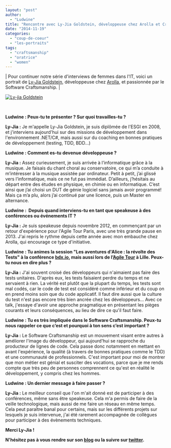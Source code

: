 ```yaml
---
layout: "post"
author: 
  - "Ludwine"
title: "Rencontre avec Ly-Jia Goldstein, développeuse chez Arolla et Craftsmanship addict"
date: "2014-11-19"
categories: 
  - "coup-de-coeur"
  - "les-portraits"
tags: 
  - "craftsmanship"
  - "oratrice"
  - "women"
---
```


| Pour continuer notre série d'interviews de femmes dans l'IT, voici un portrait de [Ly-Jia Goldstein](https://twitter.com/Ly_Jia "twitter"), développeuse chez [Arolla](http://www.arolla.fr/), et passionnée par le Software Craftsmanship. |

[![Ly-jia Goldstein](/assets/2014/11/2014-11-19-rencontre-avec-ly-jia-goldstein-developpeuse-chez-arolla-et-craftsmanship-addict/Ly-jia-Goldstein-298x300.jpg)](http://www.duchess-france.org/wp-content/uploads/2014/11/Ly-jia-Goldstein.jpg)

 

**Ludwine : Peux-tu te présenter ? Sur quoi travailles-tu ?**

**Ly-Jia :** Je m'appelle Ly-Jia Goldstein, je suis diplômée de l'ESGI en 2008, et j'interviens aujourd'hui sur des missions de développement dans l'environnement .NET/C#, mais aussi sur du coaching en bonnes pratiques de développement (testing, TDD, BDD...)

**Ludwine : Comment es-tu devenue développeuse ?**

**Ly-Jia :** Assez curieusement, je suis arrivée à l’informatique grâce à la musique. Je faisais du chant choral au conservatoire, ce qui m’a conduite à m’intéresser à la musique assistée par ordinateur. Petit à petit, j’ai glissé vers l’informatique, mais ce ne fut pas immédiat. D’ailleurs, j’hésitais au départ entre des études en physique, en chimie ou en informatique. C’est ainsi que j’ai choisi un DUT de génie logiciel sans jamais avoir programmé! Mais ça m’a plu, alors j’ai continué par une licence, puis un Master en alternance.

**Ludwine :  Depuis quand interviens-tu en tant que speakeuse à des conférences ou événements IT ?**

**Ly-Jia :** Je suis speakeuse depuis novembre 2012, en commençant par un retour d'expérience pour l'Agile Tour Paris, avec une très grande pause en 2013. J'ai repris le rythme depuis cette année avec mon embauche chez Arolla, qui encourage ce type d'initiative.

**Ludwine : Tu animes la session "Les aventures d'Alice : la révolte des Tests" à la conférence [bdx.io](http://www.bdx.io/#!/home "bdx.io"), mais aussi lors de l’[Agile Tour](http://at2014.agiletour.org/) à Lille. Peux-tu nous en dire plus ?**

**Ly-Jia :** J'ai souvent croisé des développeurs qui n'aimaient pas faire des tests unitaires. D'après eux, les tests faisaient perdre du temps et ne servaient à rien. La vérité est plutôt que la plupart du temps, les tests sont mal codés, car le code de test est considéré comme inférieur et du coup on en prend moins soin que du code applicatif. Il faut dire aussi que la culture du test n'est pas encore très bien ancrée chez les développeurs... Avec ce talk, j'essaye d'avoir une approche pragmatique en présentant les pièges courants et leurs conséquences, au lieu de dire ce qu'il faut faire.

**Ludwine : Tu es très impliquée dans le Software Craftsmanship. Peux-tu nous rappeler ce que c’est et pourquoi à ton sens c’est important ?**

**Ly-Jia :** Le Software Craftsmanship est un mouvement visant entre autres à améliorer l'image du développeur, qui aujourd'hui se rapproche du producteur de lignes de code. Cela passe donc notamment en mettant en avant l'expérience, la qualité (à travers de bonnes pratiques comme le TDD) et une communauté de professionnels. C'est important pour moi de montrer que mon métier est génial et susciter des vocations, parce que je me rends compte que très peu de personnes comprennent ce qu'est en réalité le développement, y compris chez les hommes.

**Ludwine : Un dernier message à faire passer ?**

**Ly-Jia :** Le meilleur conseil que l'on m'ait donné est de participer à des conférences, même sans être speakeuse. Cela m'a permis de faire de la veille technologique, mais aussi de me faire un réseau en même temps. Cela peut paraître banal pour certains, mais sur les différents projets sur lesquels je suis intervenue, j'ai été rarement accompagnée de collègues pour participer à des évènements techniques.

**Merci Ly-Jia !**

**N'hésitez pas à vous rendre sur son [blog](http://lyjia.net/ "blog") ou la suivre sur [twitter](https://twitter.com/Ly_Jia "twitter").**
